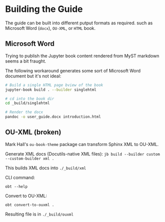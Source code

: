 # Building the Guide

The guide can be built into different putput formats as required. such as Microsoft Word (`docx`), `OU-XML`, or `HTML` book.

## Microsoft Word

Trying to publish the Jupyter book content rendered from MyST markdown seems a bit fraught.

The following workaround generates some sort of Microsoft Word document but it's not ideal:

```bash
# Build a single HTML page bview of the book
jupyter-book build . --builder singlehtml 

# cd into the book dir
cd _build/singlehtml

# Render the docx
pandoc -o user_guide.docx introduction.html

```

## OU-XML (broken)

Mark Hall's `ou-book-theme` package can transform Sphinx XML to OU-XML.

Generate XML docs (Docutils-native XML files): `jb build --builder custom --custom-builder xml .`

This builds XML docs into `./_build/xml`

CLI command:

`obt --help`

Convert to OU-XML:

`obt convert-to-ouxml .`

Resulting file is in `./_build/ouxml`
